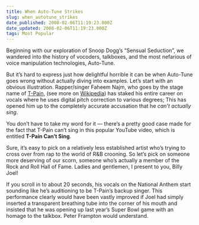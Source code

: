 ```yaml
---
title: When Auto-Tune Strikes
slug: when_autotune_strikes
date_published: 2008-02-06T11:19:23.000Z
date_updated: 2008-02-06T11:19:23.000Z
tags: Most Popular
---
```


Beginning with our exploration of Snoop Dogg’s “Sensual Seduction”, we wandered into the history of vocoders, talkboxes, and the most nefarious of voice manipulation technologies, Auto-Tune.

But it’s hard to express just how delightful horrible it can be when Auto-Tune goes wrong without actually diving into examples. Let’s start with an obvious illustration. Rapper/singer Faheem Najm, who goes by the stage name of [T-Pain](http://www.t-pain.net/), (see more on [Wikipedia](http://en.wikipedia.org/wiki/T-Pain)) has staked his entire career on vocals where he uses digital pitch correction to various degrees; This has opened him up to the completely accurate accusation that he *can’t actually sing*.

You don’t have to take my word for it — there’s a pretty good case made for the fact that T-Pain can’t sing in this popular YouTube video, which is entitled **T-Pain Can’t Sing**.

Sure, it’s easy to pick on a relatively less established artist who’s trying to cross over from rap to the world of R&B crooning. So let’s pick on someone more deserving of our scorn, someone who’s actually a member of the Rock and Roll Hall of Fame. Ladies and gentlemen, I present to you, Billy Joel!

If you scroll in to about 20 seconds, his vocals on the National Anthem start sounding like he’s auditioning to be T-Pain’s backup singer. This performance clearly would have been vastly improved if Joel had simply inserted a transparent breathing tube into the corner of his mouth and insisted that he was opening up last year’s Super Bowl game with an homage to the talkbox. Peter Frampton would understand.
